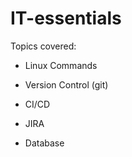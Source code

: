 # IT-essentials
Topics covered:

- Linux Commands

- Version Control (git)

- CI/CD

- JIRA

- Database
